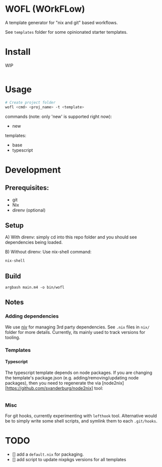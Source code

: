 # WOFL (WOrkFLow)
A template generator for "nix and git" based workflows.

See `templates` folder for some opinionated starter templates.

# Install
WIP
```
```

# Usage
```bash
# Create project folder
wofl <cmd> <proj_name> -t <template>
```

commands (note: only 'new' is supported right now): 
- new

templates:
- base
- typescript

# Development

## Prerequisites:
- git
- Nix
- direnv (optional)

## Setup
A) With direnv: simply cd into this repo folder and you should see dependencies being loaded.

B) Without direnv: Use nix-shell command:
```bash
nix-shell
```
## Build
```
argbash main.m4 -o bin/wofl
```

## Notes

### Adding dependencies
We use [niv]() for managing 3rd party dependencies. See `.nix` files in `nix/` folder for more details.
Currently, its mainly used to track versions for tooling.

### Templates

#### Typescript
The typescript template depends on node packages.  If you are changing the template's package.json (e.g. adding/removing/updating node packages), then you need to regenerate the via [node2nix][https://github.com/svanderburg/node2nix] tool:
```
```

### Misc
For git hooks, currently experimenting with `lefthook` tool. 
Alternative would be to simply write some shell scripts, and symlink them to each `.git/hooks`.


# TODO
- [] add a `default.nix` for packaging.
- [] add script to update nixpkgs versions for all templates 


